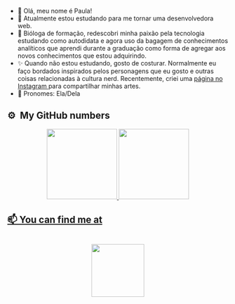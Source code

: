 - 👋 Olá, meu nome é Paula!
- 👀 Atualmente estou estudando para me tornar uma desenvolvedora web.
- 🌱 Bióloga de formação, redescobri minha paixão pela tecnologia estudando como autodidata e agora uso da bagagem de conhecimentos analíticos que aprendi durante a graduação como forma de agregar aos novos conhecimentos que estou adquirindo.
- ✨ Quando não estou estudando, gosto de costurar. Normalmente eu faço bordados inspirados pelos personagens que eu gosto e outras coisas relacionadas à cultura nerd. Recentemente, criei uma <a href="https://www.instagram.com/aluappanborda/" target="_blank">página no Instagram </a> para compartilhar minhas artes.
- 🌈 Pronomes: Ela/Dela

## ⚙️ &nbsp;My GitHub numbers
<div align=center>
  <a href="https://github.com/aluappan">
  <img height="160em" src="https://github-readme-stats.vercel.app/api?username=aluappan&show_icons=true&theme=aura&include_all_commits=true&count_private=true"/>
  <img height="160em" src="https://github-readme-stats.vercel.app/api/top-langs/?username=aluappan&layout=compact&langs_count=7&theme=aura"/>
</div>
   
## 📫 You can find me at
<br>
  <div align=center>
    <a href="https://www.linkedin.com/in/paula-panceiro/" target="_blank"><img src="https://img.shields.io/badge/LinkedIn-0077B5?style=for-the-badge&logo=linkedin&logoColor=white" width="120"/>
  </div>

<!---
aluappan/aluappan is a ✨ special ✨ repository because its `README.md` (this file) appears on your GitHub profile.
You can click the Preview link to take a look at your changes.
--->
